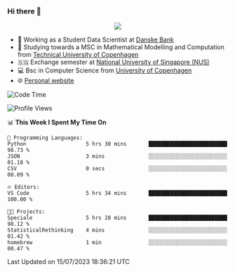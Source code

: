 ### Hi there 👋

<p align="center">
  <img src="https://media4.giphy.com/media/3ohzdKy5Z8TChSDuiA/giphy.gif?cid=ecf05e47r69cojk56gup9q8mep9liy48s94dn2uxsfh6fv39&rid=giphy.gif&ct=g" />
</p>

* 🏦 Working as a Student Data Scientist at [Danske Bank](https://danskebank.dk)
* 🧮 Studying towards a MSC in Mathematical Modelling and Computation from [Technical University of Copenhagen](https://www.dtu.dk)
* 🇸🇬 Exchange semester at [National University of Singapore (NUS)](https://www.nus.edu.sg)
* 💻 Bsc in Computer Science from [University of Copenhagen](https://www.ku.dk/english/)
* 🌐 [Personal website](https://fiskehandleren.github.io/carl-website/) 

<!--START_SECTION:waka-->
![Code Time](http://img.shields.io/badge/Code%20Time-399%20hrs%202%20mins-blue)

![Profile Views](http://img.shields.io/badge/Profile%20Views-0-blue)

📊 **This Week I Spent My Time On** 

```text
💬 Programming Languages: 
Python                   5 hrs 30 mins       █████████████████████████   98.73 % 
JSON                     3 mins              ░░░░░░░░░░░░░░░░░░░░░░░░░   01.18 % 
CSV                      0 secs              ░░░░░░░░░░░░░░░░░░░░░░░░░   00.09 % 

🔥 Editors: 
VS Code                  5 hrs 34 mins       █████████████████████████   100.00 % 

🐱‍💻 Projects: 
Speciale                 5 hrs 28 mins       █████████████████████████   98.12 % 
StatisticalRethinking    4 mins              ░░░░░░░░░░░░░░░░░░░░░░░░░   01.42 % 
homebrew                 1 min               ░░░░░░░░░░░░░░░░░░░░░░░░░   00.47 % 
```


 Last Updated on 15/07/2023 18:36:21 UTC
<!--END_SECTION:waka-->
